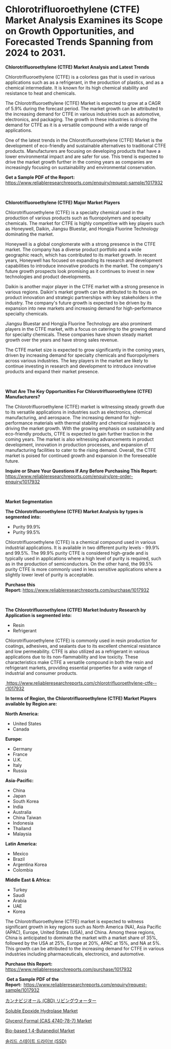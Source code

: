 <p><h1>Chlorotrifluoroethylene (CTFE) Market Analysis Examines its Scope on Growth Opportunities, and Forecasted Trends Spanning from 2024 to 2031.</h1></p><p><strong>Chlorotrifluoroethylene (CTFE) Market Analysis and Latest Trends</strong></p>
<p><p>Chlorotrifluoroethylene (CTFE) is a colorless gas that is used in various applications such as as a refrigerant, in the production of plastics, and as a chemical intermediate. It is known for its high chemical stability and resistance to heat and chemicals.</p><p>The Chlorotrifluoroethylene (CTFE) Market is expected to grow at a CAGR of 5.9% during the forecast period. The market growth can be attributed to the increasing demand for CTFE in various industries such as automotive, electronics, and packaging. The growth in these industries is driving the demand for CTFE as it is a versatile compound with a wide range of applications.</p><p>One of the latest trends in the Chlorotrifluoroethylene (CTFE) Market is the development of eco-friendly and sustainable alternatives to traditional CTFE products. Manufacturers are focusing on developing products that have a lower environmental impact and are safer for use. This trend is expected to drive the market growth further in the coming years as companies are increasingly focusing on sustainability and environmental conservation.</p></p>
<p><strong>Get a Sample PDF of the Report:&nbsp;</strong> <a href="https://www.reliableresearchreports.com/enquiry/request-sample/1017932">https://www.reliableresearchreports.com/enquiry/request-sample/1017932</a></p>
<p>&nbsp;</p>
<p><strong>Chlorotrifluoroethylene (CTFE) Major Market Players</strong></p>
<p><p>Chlorotrifluoroethylene (CTFE) is a specialty chemical used in the production of various products such as fluoropolymers and specialty chemicals. The market for CTFE is highly competitive with key players such as Honeywell, Daikin, Jiangsu Bluestar, and Hongjia Fluorine Technology dominating the market.</p><p>Honeywell is a global conglomerate with a strong presence in the CTFE market. The company has a diverse product portfolio and a wide geographic reach, which has contributed to its market growth. In recent years, Honeywell has focused on expanding its research and development capabilities to introduce innovative products in the market. The company's future growth prospects look promising as it continues to invest in new technologies and product developments.</p><p>Daikin is another major player in the CTFE market with a strong presence in various regions. Daikin's market growth can be attributed to its focus on product innovation and strategic partnerships with key stakeholders in the industry. The company's future growth is expected to be driven by its expansion into new markets and increasing demand for high-performance specialty chemicals.</p><p>Jiangsu Bluestar and Hongjia Fluorine Technology are also prominent players in the CTFE market, with a focus on catering to the growing demand for specialty chemicals. These companies have shown steady market growth over the years and have strong sales revenue.</p><p>The CTFE market size is expected to grow significantly in the coming years, driven by increasing demand for specialty chemicals and fluoropolymers across various industries. The key players in the market are likely to continue investing in research and development to introduce innovative products and expand their market presence.</p></p>
<p>&nbsp;</p>
<p><strong>What Are The Key Opportunities For Chlorotrifluoroethylene (CTFE) Manufacturers?</strong></p>
<p><p>The Chlorotrifluoroethylene (CTFE) market is witnessing steady growth due to its versatile applications in industries such as electronics, chemical manufacturing, and aerospace. The increasing demand for high-performance materials with thermal stability and chemical resistance is driving the market growth. With the growing emphasis on sustainability and eco-friendly products, CTFE is expected to gain further traction in the coming years. The market is also witnessing advancements in product development, innovation in production processes, and expansion of manufacturing facilities to cater to the rising demand. Overall, the CTFE market is poised for continued growth and expansion in the foreseeable future.</p></p>
<p><strong>Inquire or Share Your Questions If Any Before Purchasing This Report:</strong> <a href="https://www.reliableresearchreports.com/enquiry/pre-order-enquiry/1017932">https://www.reliableresearchreports.com/enquiry/pre-order-enquiry/1017932</a></p>
<p>&nbsp;</p>
<p><strong>Market Segmentation</strong></p>
<p><strong>The Chlorotrifluoroethylene (CTFE) Market Analysis by types is segmented into:</strong></p>
<p><ul><li>Purity 99.9%</li><li>Purity 99.5%</li></ul></p>
<p><p>Chlorotrifluoroethylene (CTFE) is a chemical compound used in various industrial applications. It is available in two different purity levels - 99.9% and 99.5%. The 99.9% purity CTFE is considered high-grade and is typically used in applications where a high level of purity is required, such as in the production of semiconductors. On the other hand, the 99.5% purity CTFE is more commonly used in less sensitive applications where a slightly lower level of purity is acceptable.</p></p>
<p><strong>Purchase this Report:&nbsp;</strong><a href="https://www.reliableresearchreports.com/purchase/1017932">https://www.reliableresearchreports.com/purchase/1017932</a></p>
<p>&nbsp;</p>
<p><strong>The Chlorotrifluoroethylene (CTFE) Market Industry Research by Application is segmented into:</strong></p>
<p><ul><li>Resin</li><li>Refrigerant</li></ul></p>
<p><p>Chlorotrifluoroethylene (CTFE) is commonly used in resin production for coatings, adhesives, and sealants due to its excellent chemical resistance and low permeability. CTFE is also utilized as a refrigerant in various applications due to its non-flammability and low toxicity. These characteristics make CTFE a versatile compound in both the resin and refrigerant markets, providing essential properties for a wide range of industrial and consumer products.</p></p>
<p><a href="https://www.reliableresearchreports.com/chlorotrifluoroethylene-ctfe--r1017932">&nbsp;https://www.reliableresearchreports.com/chlorotrifluoroethylene-ctfe--r1017932</a></p>
<p><strong>In terms of Region, the Chlorotrifluoroethylene (CTFE) Market Players available by Region are:</strong></p>
<p>
    <p> <strong> North America: </strong>
        <ul>
            <li>United States</li>
            <li>Canada</li>
        </ul>
        </p> 
    <p> <strong> Europe: </strong>
        <ul>
            <li>Germany</li>
            <li>France</li>
            <li>U.K.</li>
            <li>Italy</li>
            <li>Russia</li>
        </ul>
        </p> 
    <p> <strong> Asia-Pacific: </strong>
        <ul>
            <li>China</li>
            <li>Japan</li>
            <li>South Korea</li>
            <li>India</li>
            <li>Australia</li>
            <li>China Taiwan</li>
            <li>Indonesia</li>
            <li>Thailand</li>
            <li>Malaysia</li>
        </ul>
        </p> 
    <p> <strong> Latin America: </strong>
        <ul>
            <li>Mexico</li>
            <li>Brazil</li>
            <li>Argentina Korea</li>
            <li>Colombia</li>
        </ul>
        </p> 
    <p> <strong> Middle East & Africa: </strong>
        <ul>
            <li>Turkey</li>
            <li>Saudi</li>
            <li>Arabia</li>
            <li>UAE</li>
            <li>Korea</li>
        </ul>
    </p>
    </p>
<p><p>The Chlorotrifluoroethylene (CTFE) market is expected to witness significant growth in key regions such as North America (NA), Asia Pacific (APAC), Europe, United States (USA), and China. Among these regions, China is anticipated to dominate the market with a market share of 35%, followed by the USA at 25%, Europe at 20%, APAC at 15%, and NA at 5%. This growth can be attributed to the increasing demand for CTFE in various industries including pharmaceuticals, electronics, and automotive.</p></p>
<p><strong>Purchase this Report: </strong><a href="https://www.reliableresearchreports.com/purchase/1017932">https://www.reliableresearchreports.com/purchase/1017932</a></p>
<p>&nbsp;<strong>Get a Sample PDF of the Report:&nbsp;&nbsp;</strong><a href="https://www.reliableresearchreports.com/enquiry/request-sample/1017932">https://www.reliableresearchreports.com/enquiry/request-sample/1017932</a></p>
<p><strong></strong></p>
<p><p><a href="https://github.com/DayanaRunolfsdottir/Market-Research-Report-List-1/blob/main/660663487512.md">カンナビジオール (CBD) リビングウォーター</a></p><p><a href="https://www.linkedin.com/pulse/analyzing-soluble-epoxide-hydrolase-market-global-industry-perspective-fglte">Soluble Epoxide Hydrolase Market</a></p><p><a href="https://github.com/IzaiahBartell/Market-Research-Report-List-1/blob/main/glycerol-formal-cas-4740-78-7-market.md">Glycerol Formal (CAS 4740-78-7) Market</a></p><p><a href="https://github.com/Valeridd446677/Market-Research-Report-List-1/blob/main/bio-based-14-butanediol-market.md">Bio-based 1,4-Butanediol Market</a></p><p><a href="https://github.com/anton65482023/Market-Research-Report-List-1/blob/main/598437494273.md">솔리드 스테이트 드라이브 (SSD)</a></p></p>